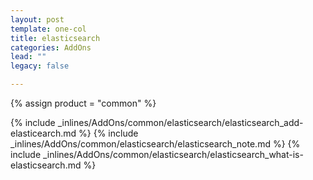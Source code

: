 ```yaml
---
layout: post
template: one-col
title: elasticsearch
categories: AddOns
lead: ""
legacy: false

---
```

{% assign product = "common" %}

{% include _inlines/AddOns/common/elasticsearch/elasticsearch_add-elasticearch.md %}
{% include _inlines/AddOns/common/elasticsearch/elasticsearch_note.md %}
{% include _inlines/AddOns/common/elasticsearch/elasticsearch_what-is-elasticsearch.md %}

